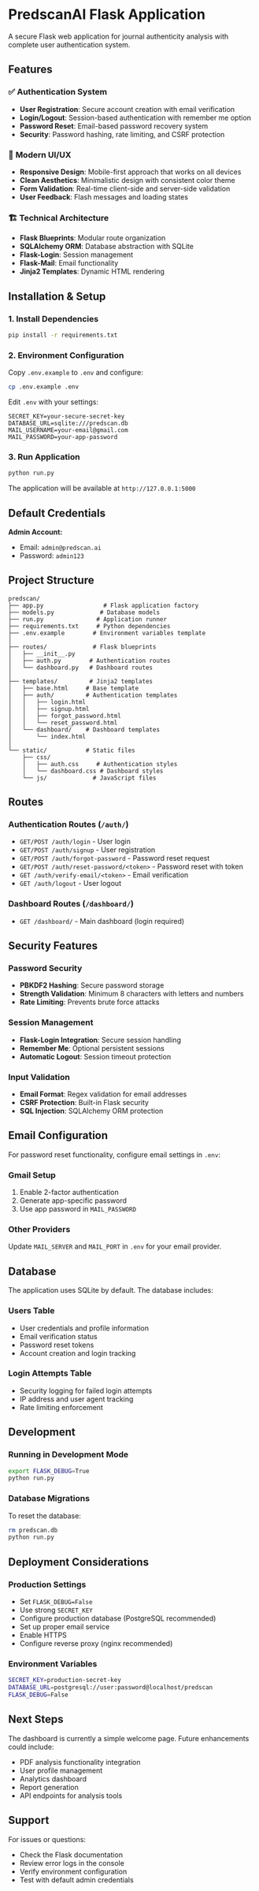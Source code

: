 # PredscanAI Flask Application

A secure Flask web application for journal authenticity analysis with complete user authentication system.

## Features

### ✅ **Authentication System**
- **User Registration**: Secure account creation with email verification
- **Login/Logout**: Session-based authentication with remember me option
- **Password Reset**: Email-based password recovery system
- **Security**: Password hashing, rate limiting, and CSRF protection

### 🎨 **Modern UI/UX**
- **Responsive Design**: Mobile-first approach that works on all devices
- **Clean Aesthetics**: Minimalistic design with consistent color theme
- **Form Validation**: Real-time client-side and server-side validation
- **User Feedback**: Flash messages and loading states

### 🏗️ **Technical Architecture**
- **Flask Blueprints**: Modular route organization
- **SQLAlchemy ORM**: Database abstraction with SQLite
- **Flask-Login**: Session management
- **Flask-Mail**: Email functionality
- **Jinja2 Templates**: Dynamic HTML rendering

## Installation & Setup

### 1. Install Dependencies
```bash
pip install -r requirements.txt
```

### 2. Environment Configuration
Copy `.env.example` to `.env` and configure:
```bash
cp .env.example .env
```

Edit `.env` with your settings:
```
SECRET_KEY=your-secure-secret-key
DATABASE_URL=sqlite:///predscan.db
MAIL_USERNAME=your-email@gmail.com
MAIL_PASSWORD=your-app-password
```

### 3. Run Application
```bash
python run.py
```

The application will be available at `http://127.0.0.1:5000`

## Default Credentials

**Admin Account:**
- Email: `admin@predscan.ai`
- Password: `admin123`

## Project Structure

```
predscan/
├── app.py                 # Flask application factory
├── models.py             # Database models
├── run.py               # Application runner
├── requirements.txt     # Python dependencies
├── .env.example        # Environment variables template
│
├── routes/             # Flask blueprints
│   ├── __init__.py
│   ├── auth.py        # Authentication routes
│   └── dashboard.py   # Dashboard routes
│
├── templates/         # Jinja2 templates
│   ├── base.html     # Base template
│   ├── auth/         # Authentication templates
│   │   ├── login.html
│   │   ├── signup.html
│   │   ├── forgot_password.html
│   │   └── reset_password.html
│   └── dashboard/    # Dashboard templates
│       └── index.html
│
└── static/           # Static files
    ├── css/
    │   ├── auth.css     # Authentication styles
    │   └── dashboard.css # Dashboard styles
    └── js/             # JavaScript files
```

## Routes

### Authentication Routes (`/auth/`)
- `GET/POST /auth/login` - User login
- `GET/POST /auth/signup` - User registration
- `GET/POST /auth/forgot-password` - Password reset request
- `GET/POST /auth/reset-password/<token>` - Password reset with token
- `GET /auth/verify-email/<token>` - Email verification
- `GET /auth/logout` - User logout

### Dashboard Routes (`/dashboard/`)
- `GET /dashboard/` - Main dashboard (login required)

## Security Features

### Password Security
- **PBKDF2 Hashing**: Secure password storage
- **Strength Validation**: Minimum 8 characters with letters and numbers
- **Rate Limiting**: Prevents brute force attacks

### Session Management
- **Flask-Login Integration**: Secure session handling
- **Remember Me**: Optional persistent sessions
- **Automatic Logout**: Session timeout protection

### Input Validation
- **Email Format**: Regex validation for email addresses
- **CSRF Protection**: Built-in Flask security
- **SQL Injection**: SQLAlchemy ORM protection

## Email Configuration

For password reset functionality, configure email settings in `.env`:

### Gmail Setup
1. Enable 2-factor authentication
2. Generate app-specific password
3. Use app password in `MAIL_PASSWORD`

### Other Providers
Update `MAIL_SERVER` and `MAIL_PORT` in `.env` for your email provider.

## Database

The application uses SQLite by default. The database includes:

### Users Table
- User credentials and profile information
- Email verification status
- Password reset tokens
- Account creation and login tracking

### Login Attempts Table
- Security logging for failed login attempts
- IP address and user agent tracking
- Rate limiting enforcement

## Development

### Running in Development Mode
```bash
export FLASK_DEBUG=True
python run.py
```

### Database Migrations
To reset the database:
```bash
rm predscan.db
python run.py
```

## Deployment Considerations

### Production Settings
- Set `FLASK_DEBUG=False`
- Use strong `SECRET_KEY`
- Configure production database (PostgreSQL recommended)
- Set up proper email service
- Enable HTTPS
- Configure reverse proxy (nginx recommended)

### Environment Variables
```bash
SECRET_KEY=production-secret-key
DATABASE_URL=postgresql://user:password@localhost/predscan
FLASK_DEBUG=False
```

## Next Steps

The dashboard is currently a simple welcome page. Future enhancements could include:

- PDF analysis functionality integration
- User profile management
- Analytics dashboard
- Report generation
- API endpoints for analysis tools

## Support

For issues or questions:
- Check the Flask documentation
- Review error logs in the console
- Verify environment configuration
- Test with default admin credentials